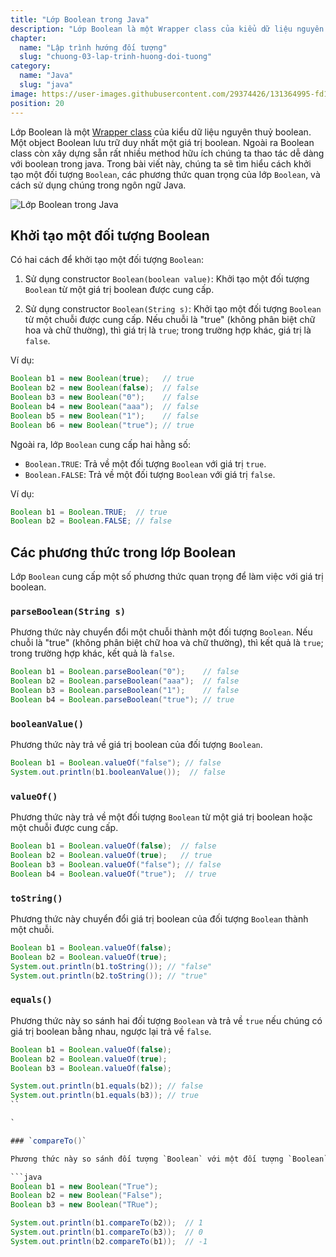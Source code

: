 ```yaml
---
title: "Lớp Boolean trong Java"
description: "Lớp Boolean là một Wrapper class của kiểu dữ liệu nguyên thuỷ boolean. Một object Boolean lưu trữ duy nhất một giá trị boolean"
chapter:
  name: "Lập trình hướng đối tượng"
  slug: "chuong-03-lap-trinh-huong-doi-tuong"
category:
  name: "Java"
  slug: "java"
image: https://user-images.githubusercontent.com/29374426/131364995-fd123de1-6e6d-49e8-ae2a-376e62e739db.png
position: 20
---
```


Lớp Boolean là một [Wrapper class](/bai-viet/java/lop-wrapper-trong-java) của kiểu dữ liệu nguyên thuỷ boolean. Một object Boolean lưu trữ duy nhất một giá trị boolean. Ngoài ra Boolean class còn xây dựng sẵn rất nhiều method hữu ích chúng ta thao tác dễ dàng với boolean trong java. Trong bài viết này, chúng ta sẽ tìm hiểu cách khởi tạo một đối tượng `Boolean`, các phương thức quan trọng của lớp `Boolean`, và cách sử dụng chúng trong ngôn ngữ Java.

![Lớp Boolean trong Java](https://user-images.githubusercontent.com/29374426/131364995-fd123de1-6e6d-49e8-ae2a-376e62e739db.png)

## Khởi tạo một đối tượng Boolean

Có hai cách để khởi tạo một đối tượng `Boolean`:

1. Sử dụng constructor `Boolean(boolean value)`: Khởi tạo một đối tượng `Boolean` từ một giá trị boolean được cung cấp.

2. Sử dụng constructor `Boolean(String s)`: Khởi tạo một đối tượng `Boolean` từ một chuỗi được cung cấp. Nếu chuỗi là "true" (không phân biệt chữ hoa và chữ thường), thì giá trị là `true`; trong trường hợp khác, giá trị là `false`.

Ví dụ:

```java
Boolean b1 = new Boolean(true);   // true
Boolean b2 = new Boolean(false);  // false
Boolean b3 = new Boolean("0");    // false
Boolean b4 = new Boolean("aaa");  // false
Boolean b5 = new Boolean("1");    // false
Boolean b6 = new Boolean("true"); // true
```

Ngoài ra, lớp `Boolean` cung cấp hai hằng số:

- `Boolean.TRUE`: Trả về một đối tượng `Boolean` với giá trị `true`.
- `Boolean.FALSE`: Trả về một đối tượng `Boolean` với giá trị `false`.

Ví dụ:

```java
Boolean b1 = Boolean.TRUE;  // true
Boolean b2 = Boolean.FALSE; // false
```

## Các phương thức trong lớp Boolean

Lớp `Boolean` cung cấp một số phương thức quan trọng để làm việc với giá trị boolean.

### `parseBoolean(String s)`

Phương thức này chuyển đổi một chuỗi thành một đối tượng `Boolean`. Nếu chuỗi là "true" (không phân biệt chữ hoa và chữ thường), thì kết quả là `true`; trong trường hợp khác, kết quả là `false`.

```java
Boolean b1 = Boolean.parseBoolean("0");    // false
Boolean b2 = Boolean.parseBoolean("aaa");  // false
Boolean b3 = Boolean.parseBoolean("1");    // false
Boolean b4 = Boolean.parseBoolean("true"); // true
```

### `booleanValue()`

Phương thức này trả về giá trị boolean của đối tượng `Boolean`.

```java
Boolean b1 = Boolean.valueOf("false"); // false
System.out.println(b1.booleanValue());  // false
```

### `valueOf()`

Phương thức này trả về một đối tượng `Boolean` từ một giá trị boolean hoặc một chuỗi được cung cấp.

```java
Boolean b1 = Boolean.valueOf(false);  // false
Boolean b2 = Boolean.valueOf(true);   // true
Boolean b3 = Boolean.valueOf("false"); // false
Boolean b4 = Boolean.valueOf("true");  // true
```

### `toString()`

Phương thức này chuyển đổi giá trị boolean của đối tượng `Boolean` thành một chuỗi.

```java
Boolean b1 = Boolean.valueOf(false);
Boolean b2 = Boolean.valueOf(true);
System.out.println(b1.toString()); // "false"
System.out.println(b2.toString()); // "true"
```

### `equals()`

Phương thức này so sánh hai đối tượng `Boolean` và trả về `true` nếu chúng có giá trị boolean bằng nhau, ngược lại trả về `false`.

````java
Boolean b1 = Boolean.valueOf(false);
Boolean b2 = Boolean.valueOf(true);
Boolean b3 = Boolean.valueOf(false);

System.out.println(b1.equals(b2)); // false
System.out.println(b1.equals(b3)); // true
``

`

### `compareTo()`

Phương thức này so sánh đối tượng `Boolean` với một đối tượng `Boolean` khác được truyền vào và trả về giá trị 1 nếu đối tượng gọi (caller) lớn hơn, 0 nếu bằng, và -1 nếu nhỏ hơn đối tượng được so sánh.

```java
Boolean b1 = new Boolean("True");
Boolean b2 = new Boolean("False");
Boolean b3 = new Boolean("TRue");

System.out.println(b1.compareTo(b2));  // 1
System.out.println(b1.compareTo(b3));  // 0
System.out.println(b2.compareTo(b1));  // -1
````
